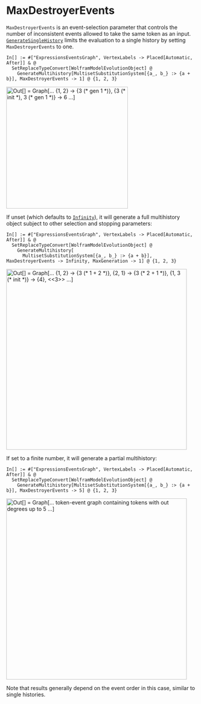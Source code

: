 # MaxDestroyerEvents

`MaxDestroyerEvents` is an event-selection parameter that controls the number of inconsistent events allowed to take the
same token as an input. [`GenerateSingleHistory`](GenerateSingleHistory.md) limits the evaluation to a single history by
setting `MaxDestroyerEvents` to one.

```wl
In[] := #["ExpressionsEventsGraph", VertexLabels -> Placed[Automatic, After]] & @
  SetReplaceTypeConvert[WolframModelEvolutionObject] @
    GenerateMultihistory[MultisetSubstitutionSystem[{a_, b_} :> {a + b}], MaxDestroyerEvents -> 1] @ {1, 2, 3}
```

<img src="/Documentation/Images/MaxDestroyerEvents1.png"
     width="322.2"
     alt="Out[] = Graph[... {1, 2} -> {3 (* gen 1 *)}, {3 (* init *), 3 (* gen 1 *)} -> 6 ...]">

If unset (which defaults to [`Infinity`](https://reference.wolfram.com/language/ref/Infinity.html)), it will generate a
full multihistory object subject to other selection and stopping parameters:

```wl
In[] := #["ExpressionsEventsGraph", VertexLabels -> Placed[Automatic, After]] & @
  SetReplaceTypeConvert[WolframModelEvolutionObject] @
    GenerateMultihistory[
      MultisetSubstitutionSystem[{a_, b_} :> {a + b}], MaxDestroyerEvents -> Infinity, MaxGeneration -> 1] @ {1, 2, 3}
```

<img src="/Documentation/Images/MaxDestroyerEventsInfinity.png"
     width="478.2"
     alt="Out[] = Graph[... {1, 2} -> {3 (* 1 + 2 *)}, {2, 1} -> {3 (* 2 + 1 *)}, {1, 3 (* init *)} -> {4}, <<3>> ...]">

If set to a finite number, it will generate a partial multihistory:

```wl
In[] := #["ExpressionsEventsGraph", VertexLabels -> Placed[Automatic, After]] & @
  SetReplaceTypeConvert[WolframModelEvolutionObject] @
    GenerateMultihistory[MultisetSubstitutionSystem[{a_, b_} :> {a + b}], MaxDestroyerEvents -> 5] @ {1, 2, 3}
```

<img src="/Documentation/Images/MaxDestroyerEvents5.png"
     width="478.2"
     alt="Out[] = Graph[... token-event graph containing tokens with out degrees up to 5 ...]">

Note that results generally depend on the event order in this case, similar to single histories.

